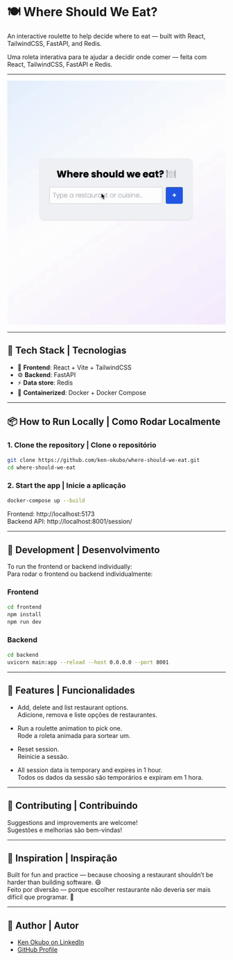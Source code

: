 # 🍽️ Where Should We Eat?

An interactive roulette to help decide where to eat — built with React, TailwindCSS, FastAPI, and Redis.

Uma roleta interativa para te ajudar a decidir onde comer — feita com React, TailwindCSS, FastAPI e Redis.

---

![Demo](./frontend/assets/demo.gif)

---

## 🚀 Tech Stack | Tecnologias

- 🧠 **Frontend**: React + Vite + TailwindCSS
- ⚙️ **Backend**: FastAPI
- ⚡ **Data store**: Redis
- 🐳 **Containerized**: Docker + Docker Compose

---

## 📦 How to Run Locally | Como Rodar Localmente

### 1. Clone the repository | Clone o repositório

```bash
git clone https://github.com/ken-okubo/where-should-we-eat.git
cd where-should-we-eat
```

### 2. Start the app | Inicie a aplicação

```bash
docker-compose up --build
```

Frontend: http://localhost:5173  
Backend API: http://localhost:8001/session/

---

## 🧪 Development | Desenvolvimento

To run the frontend or backend individually:  
Para rodar o frontend ou backend individualmente:

### Frontend

```bash
cd frontend
npm install
npm run dev
```

### Backend

```bash
cd backend
uvicorn main:app --reload --host 0.0.0.0 --port 8001
```

---

## 🎯 Features | Funcionalidades

- Add, delete and list restaurant options.  
  Adicione, remova e liste opções de restaurantes.

- Run a roulette animation to pick one.  
  Rode a roleta animada para sortear um.

- Reset session.  
  Reinicie a sessão.

- All session data is temporary and expires in 1 hour.  
  Todos os dados da sessão são temporários e expiram em 1 hora.

---

## 🤝 Contributing | Contribuindo

Suggestions and improvements are welcome!  
Sugestões e melhorias são bem-vindas!

---

## 🧠 Inspiration | Inspiração

Built for fun and practice — because choosing a restaurant shouldn’t be harder than building software. 😄  
Feito por diversão — porque escolher restaurante não deveria ser mais difícil que programar. 🍜

---

## 👤 Author | Autor

- [Ken Okubo on LinkedIn](https://www.linkedin.com/in/ken-okubo-8b484978/)
- [GitHub Profile](https://github.com/ken-okubo)
